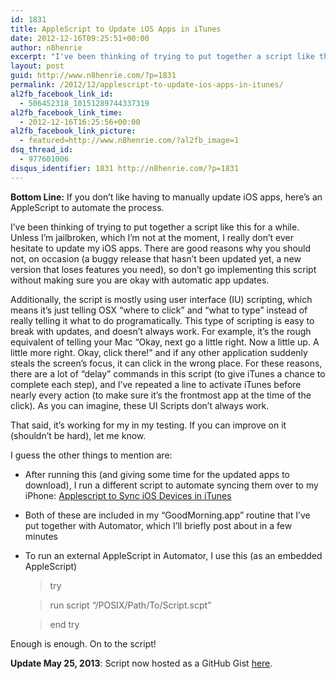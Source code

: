 ```yaml
---
id: 1831
title: AppleScript to Update iOS Apps in iTunes
date: 2012-12-16T09:25:51+00:00
author: n8henrie
excerpt: "I've been thinking of trying to put together a script like this for a while. Unless I'm jailbroken, which I'm not at the moment, I really don't ever hesitate to update my iOS apps. There are good reasons why you should not, on occasion (a buggy release that hasn't been updated yet, a new version that loses features you need), so don't go implementing this script without making sure you are okay with automatic app updates."
layout: post
guid: http://www.n8henrie.com/?p=1831
permalink: /2012/12/applescript-to-update-ios-apps-in-itunes/
al2fb_facebook_link_id:
  - 506452318_10151289744337319
al2fb_facebook_link_time:
  - 2012-12-16T16:25:56+00:00
al2fb_facebook_link_picture:
  - featured=http://www.n8henrie.com/?al2fb_image=1
dsq_thread_id:
  - 977601006
disqus_identifier: 1831 http://n8henrie.com/?p=1831
---
```

**Bottom Line:** If you don&#8217;t like having to manually update iOS apps, here&#8217;s an AppleScript to automate the process.
  
<!--more-->

I&#8217;ve been thinking of trying to put together a script like this for a while. Unless I&#8217;m jailbroken, which I&#8217;m not at the moment, I really don&#8217;t ever hesitate to update my iOS apps. There are good reasons why you should not, on occasion (a buggy release that hasn&#8217;t been updated yet, a new version that loses features you need), so don&#8217;t go implementing this script without making sure you are okay with automatic app updates.

Additionally, the script is mostly using user interface (IU) scripting, which means it&#8217;s just telling OSX &#8220;where to click&#8221; and &#8220;what to type&#8221; instead of really telling it what to do programatically. This type of scripting is easy to break with updates, and doesn&#8217;t always work. For example, it&#8217;s the rough equivalent of telling your Mac &#8220;Okay, next go a little right. Now a little up. A little more right. Okay, click there!&#8221; and if any other application suddenly steals the screen&#8217;s focus, it can click in the wrong place. For these reasons, there are a lot of &#8220;delay&#8221; commands in this script (to give iTunes a chance to complete each step), and I&#8217;ve repeated a line to activate iTunes before nearly every action (to make sure it&#8217;s the frontmost app at the time of the click). As you can imagine, these UI Scripts don&#8217;t always work.

That said, it&#8217;s working for my in my testing. If you can improve on it (shouldn&#8217;t be hard), let me know.

I guess the other things to mention are:

  * After running this (and giving some time for the updated apps to download), I run a different script to automate syncing them over to my iPhone: [Applescript to Sync iOS Devices in iTunes](http://www.n8henrie.com/2011/12/applescript-to-sync-ios-devices-in/)
  * Both of these are included in my &#8220;GoodMorning.app&#8221; routine that I&#8217;ve put together with Automator, which I&#8217;ll briefly post about in a few minutes
  * To run an external AppleScript in Automator, I use this (as an embedded AppleScript)
  
    > try
  
    > run script &#8220;/POSIX/Path/To/Script.scpt&#8221;
  
    > end try 

Enough is enough. On to the script!

**Update May 25, 2013**: Script now hosted as a GitHub Gist <a href="https://gist.github.com/n8henrie/5649326" title="UpdateiOSApps.applescript at GitHub" target="_blank">here</a>.